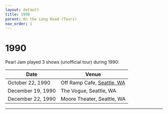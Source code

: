 ```yaml
---
layout: default
title: 1990
parent: On the Long Road (Tours)
nav_order: 1
---
```


# 1990

Pearl Jam played 3 shows (unofficial tour) during 1990:

|       Date        |           Venue            |
| ----------------- | -------------------------- |
| October 22, 1990 | Off Ramp Cafe, [Seattle, WA](https://pearljamopedia.ml/docs/Notable-Mentions/Locations/Seattle-WA) |  
| December 19, 1990 | The Vogue, Seattle, WA | 
| December 22, 1990 | Moore Theater, Seattle, WA |

---------------------------------------------------------------------------------
